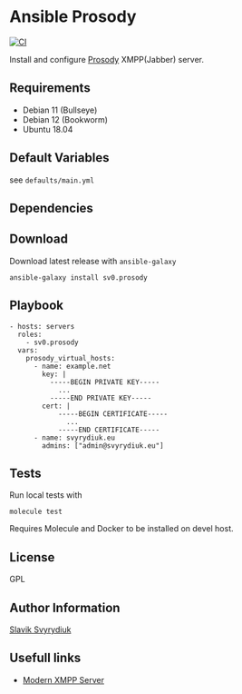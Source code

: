 Ansible Prosody
===============
[![CI](https://github.com/sv0/ansible-prosody/workflows/CI/badge.svg?event=push)](https://github.com/sv0/ansible-prosody/actions?query=workflow%3ACI)

Install and configure [Prosody](http://prosody.im/) XMPP(Jabber) server.

## Requirements

  - Debian 11 (Bullseye)
  - Debian 12 (Bookworm)
  - Ubuntu 18.04

## Default Variables

see `defaults/main.yml`


## Dependencies


## Download

Download latest release with `ansible-galaxy`

    ansible-galaxy install sv0.prosody


## Playbook

    - hosts: servers
      roles:
        - sv0.prosody
      vars:
        prosody_virtual_hosts:
          - name: example.net
            key: |
              -----BEGIN PRIVATE KEY-----
                ...
              -----END PRIVATE KEY-----
            cert: |
                -----BEGIN CERTIFICATE-----
                  ...
                -----END CERTIFICATE-----
          - name: svyrydiuk.eu
            admins: ["admin@svyrydiuk.eu"]


## Tests

Run local tests with

    molecule test

Requires Molecule and Docker to be installed on devel host.

## License

GPL

## Author Information

[Slavik Svyrydiuk](https://slavik.svyrydiuk.eu/about.html)


## Usefull links

- [Modern XMPP Server](https://docs.trueelena.org/self_hosting/modern_xmpp_server/index.html)
